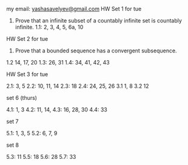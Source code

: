 my email: yashasavelyev@gmail.com
HW Set 1 for tue

1) Prove that an infinite subset of a countably infinite set is countably infinite.
1.1:  2, 3, 4, 5, 6a, 10

HW Set 2 for tue

1) Prove that a bounded sequence has a convergent subsequence.

1.2 14, 17, 20
1.3: 26, 31
1.4: 34, 41, 42, 43

HW Set 3 for tue

2.1: 3, 5
2.2: 10, 11, 14
2.3: 18
2.4: 24, 25, 26
3.1 1, 8
3.2 12
<!-- 3.3 19, 20, 25, 38, 40 -->

set 6 (thurs)

4.1: 1, 3
4.2: 11, 14,
4.3: 16, 28, 30
4.4: 33

set 7

5.1: 1, 3, 5
5.2: 6, 7, 9

set 8

5.3: 11 
5.5: 18
5.6: 28
5.7: 33

